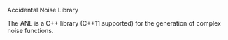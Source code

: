 Accidental Noise Library

The ANL is a C++ library (C++11 supported) for the generation of complex noise functions.